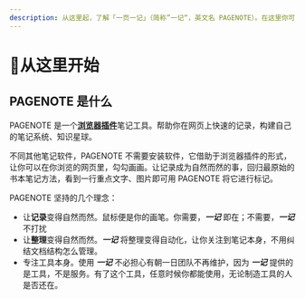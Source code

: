 ```yaml
---
description: 从这里起，了解「一页一记」（简称”一记“，英文名 PAGENOTE）。在这里你可以找到关于「一记」的各种信息和使用指南。
---
```


# 🏡从这里开始

##  PAGENOTE 是什么

PAGENOTE 是一个[**浏览器插件**](https://pagenote.logike.cn/install)笔记工具。帮助你在网页上快速的记录，构建自己的笔记系统、知识星球。

不同其他笔记软件，PAGENOTE  不需要安装软件，它借助于浏览器插件的形式，让你可以在你浏览的网页里，勾勾画画。让记录成为自然而然的事，回归最原始的书本笔记方法，看到一行重点文字、图片即可用 PAGENOTE 将它进行标记。

PAGENOTE 坚持的几个理念：

* 让**记录**变得自然而然。鼠标便是你的画笔。你需要，_**一记**_ 即在；不需要，_**一记**_ 不打扰
* 让**整理**变得自然而然。_**一记**_ 将整理变得自动化，让你关注到笔记本身，不用纠结文档结构怎么管理。
* 专注工具本身。使用 _**一记**_ 不必担心有朝一日团队不再维护，因为 _**一记**_ 提供的是工具，不是服务。有了这个工具，任意时候你都能使用，无论制造工具的人是否还在。

